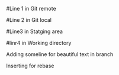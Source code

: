 #Line 1 in Git remote

#Line 2 in Git local

#Line3 in Statging area

#linr4 in Working directory

Adding someline for beautiful text in branch

Inserting for rebase
